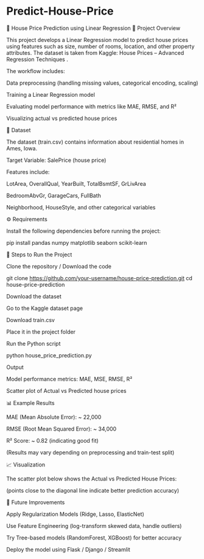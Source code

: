 # Predict-House-Price

🏡 House Price Prediction using Linear Regression
📌 Project Overview

This project develops a Linear Regression model to predict house prices using features such as size, number of rooms, location, and other property attributes.
The dataset is taken from Kaggle: House Prices – Advanced Regression Techniques
.

The workflow includes:

Data preprocessing (handling missing values, categorical encoding, scaling)

Training a Linear Regression model

Evaluating model performance with metrics like MAE, RMSE, and R²

Visualizing actual vs predicted house prices

📂 Dataset

The dataset (train.csv) contains information about residential homes in Ames, Iowa.

Target Variable: SalePrice (house price)

Features include:

LotArea, OverallQual, YearBuilt, TotalBsmtSF, GrLivArea

BedroomAbvGr, GarageCars, FullBath

Neighborhood, HouseStyle, and other categorical variables

⚙️ Requirements

Install the following dependencies before running the project:

pip install pandas numpy matplotlib seaborn scikit-learn

🚀 Steps to Run the Project

Clone the repository / Download the code

git clone https://github.com/your-username/house-price-prediction.git
cd house-price-prediction


Download the dataset

Go to the Kaggle dataset page

Download train.csv

Place it in the project folder

Run the Python script

python house_price_prediction.py


Output

Model performance metrics: MAE, MSE, RMSE, R²

Scatter plot of Actual vs Predicted house prices

📊 Example Results

MAE (Mean Absolute Error): ~ 22,000

RMSE (Root Mean Squared Error): ~ 34,000

R² Score: ~ 0.82 (indicating good fit)

(Results may vary depending on preprocessing and train-test split)

📈 Visualization

The scatter plot below shows the Actual vs Predicted House Prices:

   (points close to the diagonal line indicate better prediction accuracy)

🔮 Future Improvements

Apply Regularization Models (Ridge, Lasso, ElasticNet)

Use Feature Engineering (log-transform skewed data, handle outliers)

Try Tree-based models (RandomForest, XGBoost) for better accuracy

Deploy the model using Flask / Django / Streamlit
